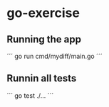 # go-exercise
## Running the app
´´´
go run cmd/mydiff/main.go
´´´
## Runnin all tests 
´´´
go test ./...
´´´

